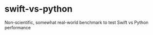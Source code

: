 # swift-vs-python
Non-scientific, somewhat real-world benchmark to test Swift vs Python performance
